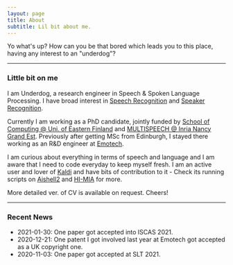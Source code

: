 ```yaml
---
layout: page
title: About
subtitle: Lil bit about me.
---
```


Yo what's up? How can you be that bored which leads you to this place, having any interest to an "underdog"?

-------------------
### Little bit on me
I am Underdog, a research engineer in Speech & Spoken Language Processing. I have broad interest in [Speech Recognition](https://en.wikipedia.org/wiki/Speech_recognition) and [Speaker Recognition](https://en.wikipedia.org/wiki/Speaker_recognition). 

Currently I am working as a PhD candidate, jointly funded by [School of Computing @ Uni. of Eastern Finland](http://www.uef.fi/en/web/cs) and [MULTISPEECH @ Inria Nancy Grand Est](https://team.inria.fr/multispeech/). Previously after getting MSc from Edinburgh, I stayed there working as an R&D engineer at [Emotech](https://www.linkedin.com/company/emotech-ltd/).

I am curious about everything in terms of speech and language and I am aware that I need to code everyday to keep myself fresh. I am an active user and lover of [Kaldi](http://kaldi-asr.org) and have bits of contribution to it - Check its running scripts on [Aishell2](https://github.com/kaldi-asr/kaldi/tree/master/egs/aishell2) and [HI-MIA](https://github.com/kaldi-asr/kaldi/tree/master/egs/hi_mia/v1) for more.

More detailed ver. of CV is available on request. Cheers!

-------------------
### Recent News
* 2021-01-30: One paper got accepted into ISCAS 2021.
* 2020-12-21: One patent I got involved last year at Emotech got accepted as a UK copyright one.
* 2020-11-03: One paper got accepted at SLT 2021.
